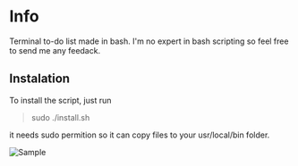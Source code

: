 # Info

Terminal to-do list made in bash. I'm no expert in bash scripting so feel free to send me any feedack.

## Instalation

To install the script, just run

> sudo ./install.sh

it needs sudo permition so it can copy files to your usr/local/bin folder.

![Sample](./resouces/sample.png)
